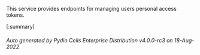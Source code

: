 






This service provides endpoints for managing users personal access tokens.

[:summary]

###### Auto generated by Pydio Cells Enterprise Distribution v4.0.0-rc3 on 18-Aug-2022
